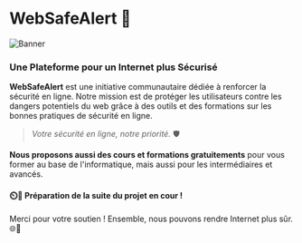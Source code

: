 # WebSafeAlert 🚨
![Banner](https://firebasestorage.googleapis.com/v0/b/websafealert-763e2.appspot.com/o/Websafealert.png?alt=media&token=842d21bd-097d-4f7e-84f7-6ed3386cc3d2)
### Une Plateforme pour un Internet plus Sécurisé
**WebSafeAlert** est une initiative communautaire dédiée à renforcer la sécurité en ligne. Notre mission est de protéger les utilisateurs contre les dangers potentiels du web grâce à des outils et des formations sur les bonnes pratiques de sécurité en ligne.  

>*Votre sécurité en ligne, notre priorité.* 🛡️

**Nous proposons aussi des cours et formations gratuitements** pour vous former au base de l'informatique, mais aussi pour les intermédiaires et avancés.

#### ⏲️🔁 Préparation de la suite du projet en cour !

Merci pour votre soutien ! Ensemble, nous pouvons rendre Internet plus sûr. 🌐💪
